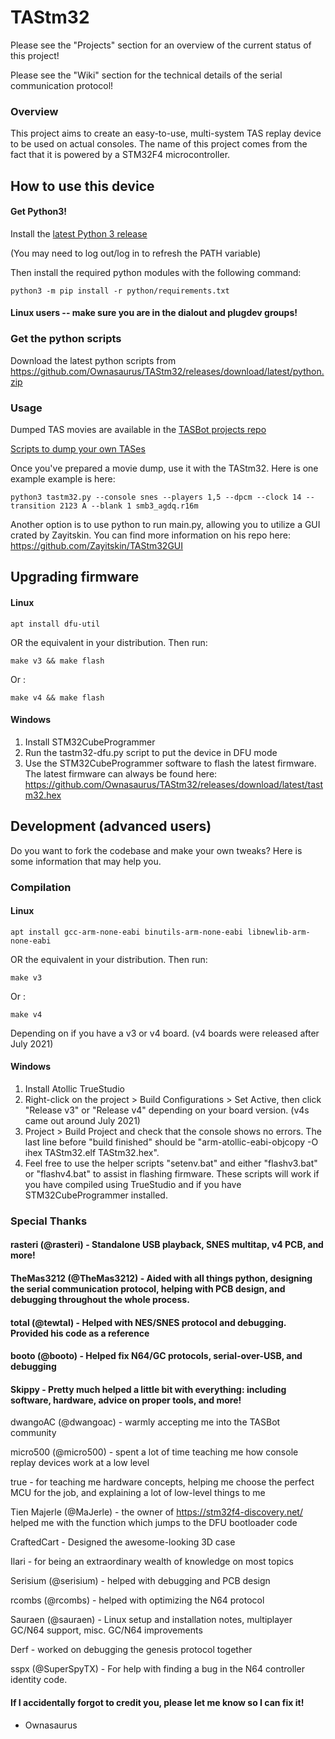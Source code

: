 # TAStm32
Please see the "Projects" section for an overview of the current status of this project!

Please see the "Wiki" section for the technical details of the serial communication protocol!

### Overview

This project aims to create an easy-to-use, multi-system TAS replay device to be used on actual consoles. The name of this project comes from the fact that it is powered by a STM32F4 microcontroller.

## How to use this device

#### Get Python3!
Install the [latest Python 3 release](https://www.python.org/downloads/)

(You may need to log out/log in to refresh the PATH variable)

Then install the required python modules with the following command:

    python3 -m pip install -r python/requirements.txt
    
#### Linux users -- make sure you are in the dialout and plugdev groups!

### Get the python scripts

Download the latest python scripts from https://github.com/Ownasaurus/TAStm32/releases/download/latest/python.zip

### Usage

Dumped TAS movies are available in the [TASBot projects repo](https://github.com/dwangoac/TASBot-Projects/tree/master/replayfiles)

[Scripts to dump your own TASes](https://github.com/dwangoac/TASBot-Projects/blob/master/Dump_Scripts/)

Once you've prepared a movie dump, use it with the TAStm32. Here is one example example is here:

    python3 tastm32.py --console snes --players 1,5 --dpcm --clock 14 --transition 2123 A --blank 1 smb3_agdq.r16m
    
Another option is to use python to run main.py, allowing you to utilize a GUI crated by Zayitskin. You can find more information on his repo here: https://github.com/Zayitskin/TAStm32GUI

## Upgrading firmware 

#### Linux
    apt install dfu-util
OR the equivalent in your distribution. Then run:

    make v3 && make flash

Or :

    make v4 && make flash

#### Windows
1. Install STM32CubeProgrammer
1. Run the tastm32-dfu.py script to put the device in DFU mode
1. Use the STM32CubeProgrammer software to flash the latest firmware. The latest firmware can always be found here: https://github.com/Ownasaurus/TAStm32/releases/download/latest/tastm32.hex 

## Development (advanced users)

Do you want to fork the codebase and make your own tweaks? Here is some information that may help you.

### Compilation

#### Linux
    apt install gcc-arm-none-eabi binutils-arm-none-eabi libnewlib-arm-none-eabi
OR the equivalent in your distribution. Then run:

    make v3
    
Or : 

    make v4
    
Depending on if you have a v3 or v4 board. (v4 boards were released after July 2021)

#### Windows
1. Install Atollic TrueStudio
1. Right-click on the project > Build Configurations > Set Active, then click "Release v3" or "Release v4" depending on your board version. (v4s came out around July 2021)
1. Project > Build Project and check that the console shows no errors. The last line before "build finished" should be "arm-atollic-eabi-objcopy -O ihex TAStm32.elf TAStm32.hex".
1. Feel free to use the helper scripts "setenv.bat" and either "flashv3.bat" or "flashv4.bat" to assist in flashing firmware. These scripts will work if you have compiled using TrueStudio and if you have STM32CubeProgrammer installed.

### Special Thanks
#### rasteri (@rasteri) - Standalone USB playback, SNES multitap, v4 PCB, and more!
#### TheMas3212 (@TheMas3212) - Aided with all things python, designing the serial communication protocol, helping with PCB design, and debugging throughout the whole process.
#### total (@tewtal) - Helped with NES/SNES protocol and debugging. Provided his code as a reference
#### booto (@booto) - Helped fix N64/GC protocols, serial-over-USB, and debugging
#### Skippy - Pretty much helped a little bit with everything: including software, hardware, advice on proper tools, and more!

dwangoAC (@dwangoac) - warmly accepting me into the TASBot community

micro500 (@micro500) - spent a lot of time teaching me how console replay devices work at a low level

true - for teaching me hardware concepts, helping me choose the perfect MCU for the job, and explaining a lot of low-level things to me

Tien Majerle (@MaJerle) - the owner of https://stm32f4-discovery.net/ helped me with the function which jumps to the DFU bootloader code

CraftedCart - Designed the awesome-looking 3D case

Ilari - for being an extraordinary wealth of knowledge on most topics

Serisium (@serisium) - helped with debugging and PCB design

rcombs (@rcombs) - helped with optimizing the N64 protocol

Sauraen (@sauraen) - Linux setup and installation notes, multiplayer GC/N64 support, misc. GC/N64 improvements

Derf - worked on debugging the genesis protocol together

sspx (@SuperSpyTX) - For help with finding a bug in the N64 controller identity code.

#### If I accidentally forgot to credit you, please let me know so I can fix it!

 - Ownasaurus
